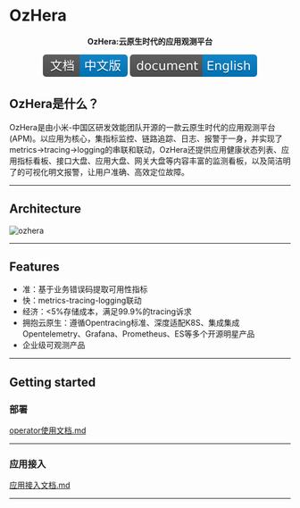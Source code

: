 # OzHera

<p align="center">
<b>OzHera:云原生时代的应用观测平台</b>
</p>

<p align="center">
<a href="README_CN.md"><img src="./readme/images/doc_logo_cn.svg" alt="CN doc"></a>
<a href="README.md"><img src="./readme/images/doc_logo_english.svg" alt="EN doc"></a>
</p>


## OzHera是什么？
OzHera是由小米-中国区研发效能团队开源的一款云原生时代的应用观测平台(APM)。以应用为核心，集指标监控、链路追踪、日志、报警于一身，并实现了metrics->tracing->logging的串联和联动，OzHera还提供应用健康状态列表、应用指标看板、接口大盘、应用大盘、网关大盘等内容丰富的监测看板，以及简洁明了的可视化明文报警，让用户准确、高效定位故障。

---

## Architecture
![ozhera](readme/images/architecture.png)

---

## Features
- 准：基于业务错误码提取可用性指标
- 快：metrics-tracing-logging联动
- 经济：<5%存储成本，满足99.9%的tracing诉求
- 拥抱云原生：遵循Opentracing标准、深度适配K8S、集成集成Opentelemetry、Grafana、Prometheus、ES等多个开源明星产品
- 企业级可观测产品

---

## Getting started
### 部署
[operator使用文档.md](readme%2Fdeploy%2Fozhera-deploy-document_cn.md)

---

### 应用接入
[应用接入文档.md](readme/application-integeration/application-integration-document_cn.md)

---
